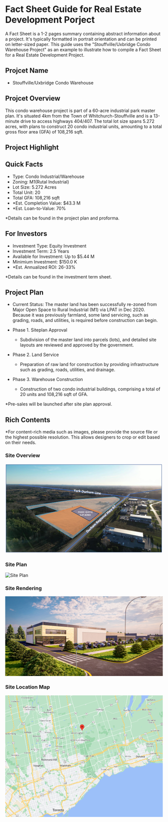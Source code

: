 # Fact Sheet Guide for Real Estate Development Porject

A Fact Sheet is a 1-2 pages summary containing abstract information about a project. It's typically formatted in portrait orientation and can be printed on letter-sized paper. This guide uses the "Stouffville/Uxbridge Condo Warehouse Project" as an example to illustrate how to compile a Fact Sheet for a Real Estate Development Project.

## Projcet Name

- Stouffville/Uxbridge Condo Warehouse

## Projcet Overview

This condo warehouse project is part of a 60-acre industrial park master plan. It's situated 4km from the Town of Whitchurch-Stouffville and is a 13-minute drive to access highways 404/407. The total lot size spans 5.272 acres, with plans to construct 20 condo industrial units, amounting to a total gross floor area (GFA) of 108,216 sqft.

## Project Highlight

## Quick Facts

- Type: Condo Industrial/Warehouse
- Zoning: M1(Rutal Industrial)
- Lot Size: 5.272 Acres
- Total Unit: 20
- Total GFA: 108,216 sqft
- *Est. Completion Value: $43.3 M
- *Est. Loan-to-Value: 70%

*Details can be found in the project plan and proforma.

## For Investors

- Investment Type: Equity Investment
- Investment Term: 2.5 Years
- Available for Investment: Up to $5.44 M
- Minimium Investment: $150.0 K
- *Est. Annualized ROI: 26-33%

*Details can be found in the investment term sheet.

## Project Plan

- Current Status: The master land has been successfully re-zoned from Major Open Space to Rural Industrial (M1) via LPAT in Dec 2020. Because it was previously farmland, some land servicing, such as grading, roads, and utilities, is required before construction can begin.

- Phase 1. Siteplan Approval
  - Subdivision of the master land into parcels (lots), and detailed site layouts are reviewed and approved by the government.

- Phase 2. Land Service
  - Preparation of raw land for construction by providing infrastructure such as grading, roads, utilities, and drainage.

- Phase 3. Warehouse Construction
  - Construction of two condo industrial buildings, comprising a total of 20 units and 108,216 sqft of GFA.

*Pre-sales will be launched after site plan approval.

## Rich Contents

*For content-rich media such as images, please provide the source file or the highest possible resolution. This allows designers to crop or edit based on their needs.

### Site Overview

![ Site Overview](https://raw.githubusercontent.com/tinyredinc/notes/master/real_estate/img/site_overview.png)

### Site Plan

![ Site Plan](https://raw.githubusercontent.com/tinyredinc/notes/master/real_estate/img/site_plan.png)

### Site Rendering

![ Site Rendering](https://raw.githubusercontent.com/tinyredinc/notes/master/real_estate/img/site_rendering.jpg)

### Site Location Map

![ Site Location](https://raw.githubusercontent.com/tinyredinc/notes/master/real_estate/img/site_location.png)
